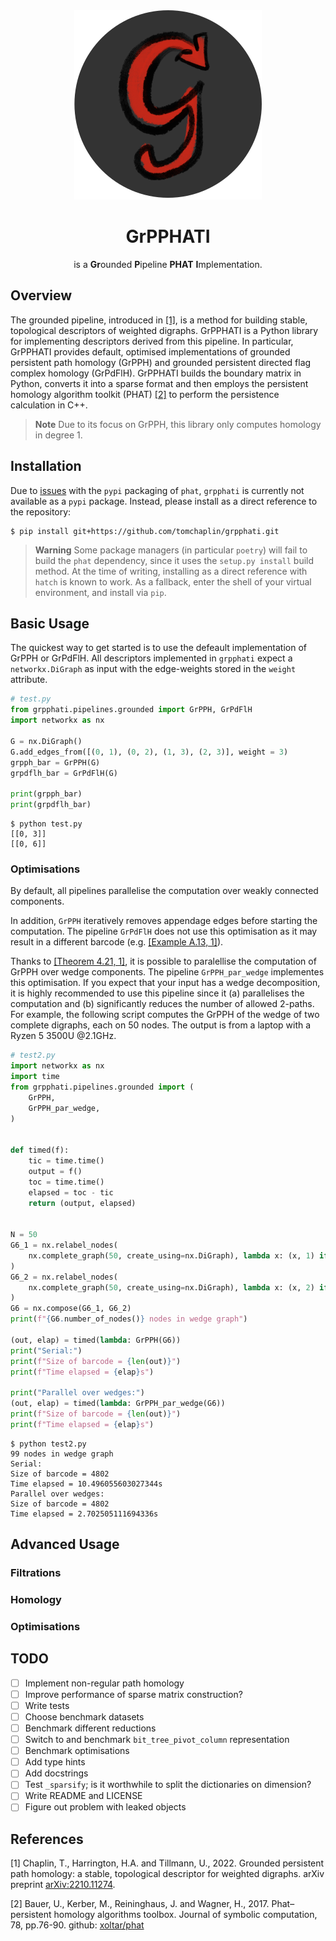 <div align="center">

<img src="https://github.com/tomchaplin/grpphati/raw/main/docs/assets/logo.png" alt="Grpphati logo" width="300" role="img">

<h1>GrPPHATI</h1>

is a <b>Gr</b>ounded <b>P</b>ipeline <b>PHAT</b> <b>I</b>mplementation.

</div>

## Overview

The grounded pipeline, introduced in [[1]](#1), is a method for building stable, topological descriptors of weighted digraphs.
GrPPHATI is a Python library for implementing descriptors derived from this pipeline.
In particular, GrPPHATI provides default, optimised implementations of grounded persistent path homology (GrPPH) and grounded persistent directed flag complex homology (GrPdFlH).
GrPPHATI builds the boundary matrix in Python, converts it into a sparse format and then employs the persistent homology algorithm toolkit (PHAT) [[2]](#2) to perform the persistence calculation in C++.

> **Note**
> Due to its focus on GrPPH, this library only computes homology in degree 1.

## Installation

Due to [issues](https://github.com/xoltar/phat/issues/4) with the `pypi` packaging of `phat`, `grpphati` is currently not available as a `pypi` package.
Instead, please install as a direct reference to the repository:

```
$ pip install git+https://github.com/tomchaplin/grpphati.git
```

> **Warning**
> Some package managers (in particular `poetry`) will fail to build the `phat` dependency, since it uses the `setup.py install` build method.
> At the time of writing, installing as a direct reference with `hatch` is known to work.
> As a fallback, enter the shell of your virtual environment, and install via `pip`.

## Basic Usage

The quickest way to get started is to use the defeault implementation of GrPPH or GrPdFlH.
All descriptors implemented in `grpphati` expect a `networkx.DiGraph` as input with the edge-weights stored in the `weight` attribute.

```python
# test.py
from grpphati.pipelines.grounded import GrPPH, GrPdFlH
import networkx as nx

G = nx.DiGraph()
G.add_edges_from([(0, 1), (0, 2), (1, 3), (2, 3)], weight = 3)
grpph_bar = GrPPH(G)
grpdflh_bar = GrPdFlH(G)

print(grpph_bar)
print(grpdflh_bar)
```
```
$ python test.py
[[0, 3]]
[[0, 6]]
```

### Optimisations

By default, all pipelines parallelise the computation over weakly connected components.

In addition, `GrPPH` iteratively removes appendage edges before starting the computation.
The pipeline `GrPdFlH` does not use this optimisation as it may result in a different barcode (e.g. [[Example A.13, 1]](#1)).

Thanks to [[Theorem 4.21, 1]](#1), it is possible to paralellise the computation of GrPPH over wedge components.
The pipeline `GrPPH_par_wedge` implementes this optimisation.
If you expect that your input has a wedge decomposition, it is highly recommended to use this pipeline since it (a) parallelises the computation and (b) significantly reduces the number of allowed 2-paths.
For example, the following script computes the GrPPH of the wedge of two complete digraphs, each on 50 nodes.
The output is from a laptop with a Ryzen 5 3500U @2.1GHz.

```python
# test2.py
import networkx as nx
import time
from grpphati.pipelines.grounded import (
    GrPPH,
    GrPPH_par_wedge,
)


def timed(f):
    tic = time.time()
    output = f()
    toc = time.time()
    elapsed = toc - tic
    return (output, elapsed)


N = 50
G6_1 = nx.relabel_nodes(
    nx.complete_graph(50, create_using=nx.DiGraph), lambda x: (x, 1) if x > 0 else x
)
G6_2 = nx.relabel_nodes(
    nx.complete_graph(50, create_using=nx.DiGraph), lambda x: (x, 2) if x > 0 else x
)
G6 = nx.compose(G6_1, G6_2)
print(f"{G6.number_of_nodes()} nodes in wedge graph")

(out, elap) = timed(lambda: GrPPH(G6))
print("Serial:")
print(f"Size of barcode = {len(out)}")
print(f"Time elapsed = {elap}s")

print("Parallel over wedges:")
(out, elap) = timed(lambda: GrPPH_par_wedge(G6))
print(f"Size of barcode = {len(out)}")
print(f"Time elapsed = {elap}s")
```

```
$ python test2.py
99 nodes in wedge graph
Serial:
Size of barcode = 4802
Time elapsed = 10.496055603027344s
Parallel over wedges:
Size of barcode = 4802
Time elapsed = 2.702505111694336s
```

## Advanced Usage

### Filtrations

### Homology

### Optimisations

## TODO

- [ ] Implement non-regular path homology
- [ ] Improve performance of sparse matrix construction?
- [ ] Write tests
- [ ] Choose benchmark datasets
- [ ] Benchmark different reductions
- [ ] Switch to and benchmark `bit_tree_pivot_column` representation
- [ ] Benchmark optimisations
- [ ] Add type hints
- [ ] Add docstrings
- [ ] Test `_sparsify`; is it worthwhile to split the dictionaries on dimension?
- [ ] Write README and LICENSE
- [ ] Figure out problem with leaked objects

## References

<a id="1">[1]</a>
Chaplin, T., Harrington, H.A. and Tillmann, U., 2022.
Grounded persistent path homology: a stable, topological descriptor for weighted digraphs.
arXiv preprint [arXiv:2210.11274](https://arxiv.org/abs/2210.11274).

<a id="2">[2]</a>
Bauer, U., Kerber, M., Reininghaus, J. and Wagner, H., 2017.
Phat–persistent homology algorithms toolbox. Journal of symbolic computation, 78, pp.76-90.
github: [xoltar/phat](https://github.com/xoltar/phat)
